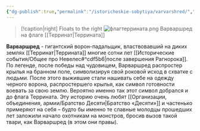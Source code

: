 ```yaml
---
{"dg-publish":true,"permalink":"/istoricheskie-sobytiya/varvarshred/","dgPassFrontmatter":true}
---
```


> [!caption|right] Floats to the right
> ![флагтеррината.png](/img/user/%D0%98%D0%B7%D0%BE%D0%B1%D1%80%D0%B0%D0%B6%D0%B5%D0%BD%D0%B8%D1%8F/%D1%84%D0%BB%D0%B0%D0%B3%D1%82%D0%B5%D1%80%D1%80%D0%B8%D0%BD%D0%B0%D1%82%D0%B0.png)
> Варваршред на флаге [[Терринат\|Террината]]

**Варваршред** - гигантский ворон-падальщик, властвовавший на диких землях [[Терринат\|Террината]] многие сотни лет [[Исторические события/Общее про Невелес#^cdf5b6\|после завершения Рагнорока]]. 
По легенде, после победы над чудовищем, Варваршред распростер крылья на бранном поле, символизируя свой роковой исход в схватке с людьми. После этого выжившие стали нашивать себе на одежду черного ворона, распростершего крылья, как символ готовности воевать за свою землю. Вероятно именно так этот символ добрался  и до флага Террината.
Эту историю очень любят [[Организации, объединения, армии/Братство Десяти\|Братство «Десяти»]] и частенько примеряют на себя – будто бы именно те славные молодцы прошедших лет заложили начало охотникам на монстров, бросив вызов такой твари, как Варваршред (в этом они правы). 
